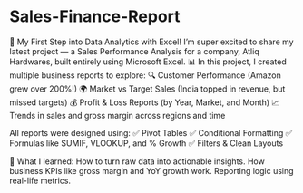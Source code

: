 # Sales-Finance-Report

🎯 My First Step into Data Analytics with Excel!
 I’m super excited to share my latest project — a Sales Performance Analysis for a company, Atliq Hardwares, built entirely using Microsoft Excel.
📊 In this project, I created multiple business reports to explore:
🔍 Customer Performance (Amazon grew over 200%!)
🌍 Market vs Target Sales (India topped in revenue, but missed targets)
💰 Profit & Loss Reports (by Year, Market, and Month)
📈 Trends in sales and gross margin across regions and time

All reports were designed using:
 ✅ Pivot Tables
 ✅ Conditional Formatting
 ✅ Formulas like SUMIF, VLOOKUP, and % Growth
 ✅ Filters & Clean Layouts
 
🧠 What I learned:
How to turn raw data into actionable insights.
How business KPIs like gross margin and YoY growth work.
Reporting logic using real-life metrics.
